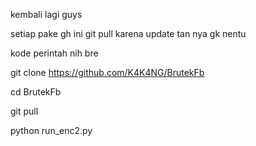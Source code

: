 
kembali lagi guys
 
setiap pake gh ini git pull karena update tan nya gk nentu

kode perintah nih bre


git clone https://github.com/K4K4NG/BrutekFb

cd BrutekFb

git pull

python run_enc2.py
